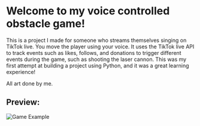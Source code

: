 # Welcome to my voice controlled obstacle game!


This is a project I made for someone who streams themselves singing on TikTok live. You move the player using your voice. It uses the TikTok live API to track events such as likes, follows, and donations to trigger different events during the game, such as shooting the laser cannon. This was my first attempt at building a project using Python, and it was a great learning experience! 

All art done by me. 

## Preview:
![Game Example](https://media1.giphy.com/media/v1.Y2lkPTc5MGI3NjExdHV0a215ZjIyam1kMzIzZ2RmeXFqcnlxcTBibDUyenlodWx2aHh4cyZlcD12MV9pbnRlcm5hbF9naWZfYnlfaWQmY3Q9Zw/cKPjHoJWMUF7WVpoJe/giphy.gif)

